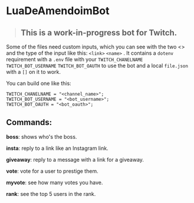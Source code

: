 # LuaDeAmendoimBot

> ## This is a work-in-progress bot for Twitch. 

Some of the files need custom inputs, which you can see with the two <> and the type of the input like this:
`<link>`
`<name>`
.
It contains a `dotenv` requirement with a `.env` file with your `TWITCH_CHANELNAME` `TWITCH_BOT_USERNAME` `TWITCH_BOT_OAUTH` to use the bot and a local `file.json` with a `[]` on it to work.

You can build one like this:
```
TWITCH_CHANELNAME = "<channel_name>";
TWITCH_BOT_USERNAME = "<bot_username>";
TWITCH_BOT_OAUTH = "<bot_oauth>";

```
## Commands:
  **boss**: shows who's the boss.
  
  **insta**: reply to a link like an Instagram link.
  
  **giveaway**: reply to a message with a link for a giveaway.
  
  **vote**: vote for a user to prestige them.
  
  **myvote**: see how many votes you have.
  
  **rank**: see the top 5 users in the rank.
